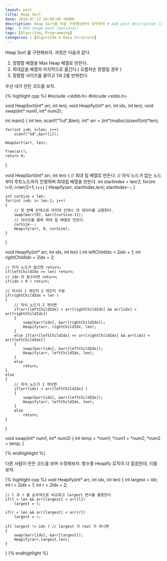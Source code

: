 ```yaml
---
layout: post
title: Heap Sort
date: 2018-07-17 10:00:00 +0900
description: Heap Sort를 직접 구현해보면서 공부하자 # Add post description (optional)
img:  # Add image post (optional)
tags: [Algorithm, Programming]
categories : [Algorithm & Data Structure]
---
```


Heap Sort 를 구현해보자. 과정은 다음과 같다.

1. 정렬할 배열을 Max Heap 배열로 만든다.
2. 최대값을 배열의 마지막으로 옮긴다.( 오름차순 정렬일 경우 )
3. 정렬할 사이즈를 줄이고 1과 2를 반복한다.

우선 내가 만든 코드를 보자.

{% highlight cpp %}
#include <stdlib.h>
#inlcude <stdio.h>

void HeapSort(int* arr, int len);
void Heapify(int* arr, int idx, int len);
void swap(int* num1, int* num2);

int main()
{
    int len; scanf("%d",&len);
    int* arr = (int*)malloc(sizeof(int)*len);

    for(int i=0; i<len; i++)
        scanf("%d",&arr[i]);

    HeapSort(arr, len);

    free(arr);
    return 0;
}

void HeapSort(int* arr, int len)
{
    // 최대 힙 배열로 만든다.
    // 자식 노드가 없는 노드부터 루트노드까지 진행하며 최대힙 배열을 만든다.
    int startIndex = len/2;
    for(int i=0; i<len/2+1; i++)
    {
        Heapify(arr, startIndex,len);
        startIndex--;
    }
        

    int curSize = len;
    for(int i=0; i< len-1; i++)
    {
        // 첫 번째 인덱스와 마지막 인덱스 의 데이터를 교환한다.
        swap(&arr[0], &arr[curSize-1]);
        // 사이즈를 줄여 최대 힙 배열로 만든다.
        curSize--;
        Heapify(arr, 0, curSize);
    }
    
}

void Heapify(int* arr, int idx, int len)
{
    int leftChildIdx = 2*idx + 1;
    int rightChildIdx = 2*idx + 2;

    // 자식 노드가 없으면 return;
    if(leftChildIdx >= len) return;
    // idx 가 음수이면 return;
    if(idx < 0 ) return;

    // 자식이 1 개인지 2 개인지 구분
    if(rightChildIdx < len )
    {
        // 자식 노드가 2 개이면
        if(arr[leftChildIdx] < arr[rightChildIdx] && arr[idx] < arr[rightChildIdx])
        {
            swap(&arr[idx], &arr[rightChildIdx]);
            Heapify(arr, rightChildIdx, len);
        }
        else if(arr[leftChildIdx] >= arr[rightChildIdx] && arr[idx] < arr[leftChildIdx])
        {
            swap(&arr[idx], &arr[leftChildIdx]);
            Heapify(arr, leftChildIdx, len);
        }
        else
            return;
    }
    else
    {
        // 자식 노드가 1 개이면
        if(arr[idx] < arr[leftChildIdx] )
        {
            swap(&arr[idx], &arr[leftChildIdx]);
            Heapify(arr, leftChildIdx, len);
        }
        else
            return;
    }
}

void swap(int* num1, int* num2)
{
    int temp = *num1;
    *num1 = *num2;
    *num2 = temp;
}

{% endhighlight %}

다른 사람이 만든 코드를 보며 수정해보자.
함수중 Heapify 로직이 더 깔끔한데, 이를 보자.

{% highlight cpp %}
void Heapify(int* arr, int idx, int len)
{
    int largest = idx;
    int l = 2*idx + 1;
    int r = 2*idx + 2;

    // l 과 r 을 순차적으로 비교하고 largest 변수를 활용한다.
    if(l < len && arr[largest] < arr[l])
        largest = l;
    
    if(r < len && arr[largest] < arr[r])
        largest = r;
    
    if( largest != idx ) // largest 가 root 가 아니면
    {
        swap(&arr[idx], &arr[largest]);
        Heapify(arr,largest,len);
    }
}
{% endhighlight %}